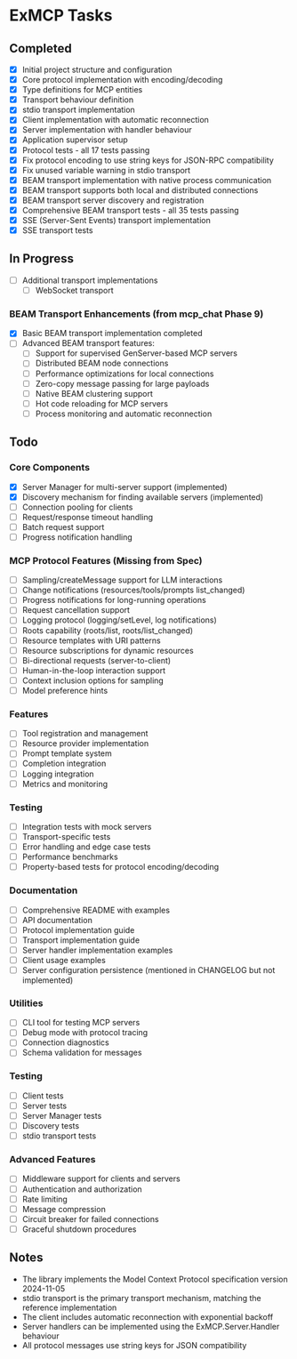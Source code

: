 # ExMCP Tasks

## Completed

- [x] Initial project structure and configuration
- [x] Core protocol implementation with encoding/decoding
- [x] Type definitions for MCP entities
- [x] Transport behaviour definition
- [x] stdio transport implementation
- [x] Client implementation with automatic reconnection
- [x] Server implementation with handler behaviour
- [x] Application supervisor setup
- [x] Protocol tests - all 17 tests passing
- [x] Fix protocol encoding to use string keys for JSON-RPC compatibility
- [x] Fix unused variable warning in stdio transport
- [x] BEAM transport implementation with native process communication
- [x] BEAM transport supports both local and distributed connections
- [x] BEAM transport server discovery and registration
- [x] Comprehensive BEAM transport tests - all 35 tests passing
- [x] SSE (Server-Sent Events) transport implementation
- [x] SSE transport tests

## In Progress

- [ ] Additional transport implementations
  - [ ] WebSocket transport
  
### BEAM Transport Enhancements (from mcp_chat Phase 9)
- [x] Basic BEAM transport implementation completed
- [ ] Advanced BEAM transport features:
  - [ ] Support for supervised GenServer-based MCP servers
  - [ ] Distributed BEAM node connections
  - [ ] Performance optimizations for local connections
  - [ ] Zero-copy message passing for large payloads
  - [ ] Native BEAM clustering support
  - [ ] Hot code reloading for MCP servers
  - [ ] Process monitoring and automatic reconnection

## Todo

### Core Components
- [x] Server Manager for multi-server support (implemented)
- [x] Discovery mechanism for finding available servers (implemented)
- [ ] Connection pooling for clients
- [ ] Request/response timeout handling
- [ ] Batch request support
- [ ] Progress notification handling

### MCP Protocol Features (Missing from Spec)
- [ ] Sampling/createMessage support for LLM interactions
- [ ] Change notifications (resources/tools/prompts list_changed)
- [ ] Progress notifications for long-running operations
- [ ] Request cancellation support
- [ ] Logging protocol (logging/setLevel, log notifications)
- [ ] Roots capability (roots/list, roots/list_changed)
- [ ] Resource templates with URI patterns
- [ ] Resource subscriptions for dynamic resources
- [ ] Bi-directional requests (server-to-client)
- [ ] Human-in-the-loop interaction support
- [ ] Context inclusion options for sampling
- [ ] Model preference hints

### Features
- [ ] Tool registration and management
- [ ] Resource provider implementation
- [ ] Prompt template system
- [ ] Completion integration
- [ ] Logging integration
- [ ] Metrics and monitoring

### Testing
- [ ] Integration tests with mock servers
- [ ] Transport-specific tests
- [ ] Error handling and edge case tests
- [ ] Performance benchmarks
- [ ] Property-based tests for protocol encoding/decoding

### Documentation
- [ ] Comprehensive README with examples
- [ ] API documentation
- [ ] Protocol implementation guide
- [ ] Transport implementation guide
- [ ] Server handler implementation examples
- [ ] Client usage examples
- [ ] Server configuration persistence (mentioned in CHANGELOG but not implemented)

### Utilities
- [ ] CLI tool for testing MCP servers
- [ ] Debug mode with protocol tracing
- [ ] Connection diagnostics
- [ ] Schema validation for messages

### Testing
- [ ] Client tests
- [ ] Server tests
- [ ] Server Manager tests
- [ ] Discovery tests
- [ ] stdio transport tests

### Advanced Features
- [ ] Middleware support for clients and servers
- [ ] Authentication and authorization
- [ ] Rate limiting
- [ ] Message compression
- [ ] Circuit breaker for failed connections
- [ ] Graceful shutdown procedures

## Notes

- The library implements the Model Context Protocol specification version 2024-11-05
- stdio transport is the primary transport mechanism, matching the reference implementation
- The client includes automatic reconnection with exponential backoff
- Server handlers can be implemented using the ExMCP.Server.Handler behaviour
- All protocol messages use string keys for JSON compatibility